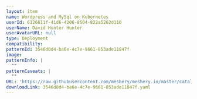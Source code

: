 ```yaml
---
layout: item
name: Wordpress and MySql on Kubernetes
userId: 6126611f-41d6-4206-8504-822a5262d110
userName: David Hunter Hunter
userAvatarURL: null
type: Deployment
compatibility: 
patternId: 3546d0d4-ba6e-4c7e-9661-853ade11847f
image: 
patternInfo: |
  ""
patternCaveats: |
  ""
URL: 'https://raw.githubusercontent.com/meshery/meshery.io/master/catalog/3546d0d4-ba6e-4c7e-9661-853ade11847f.yaml'
downloadLink: 3546d0d4-ba6e-4c7e-9661-853ade11847f.yaml
---
```

